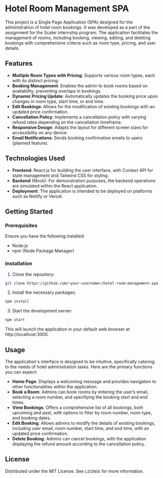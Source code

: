 # Hotel Room Management SPA

This project is a Single Page Application (SPA) designed for the administration of hotel room bookings. It was developed as a part of the assignment for the Scaler internship program. The application facilitates the management of rooms, including booking, viewing, editing, and deleting bookings with comprehensive criteria such as room type, pricing, and user details.

## Features

- **Multiple Room Types with Pricing**: Supports various room types, each with its distinct pricing.
- **Booking Management**: Enables the admin to book rooms based on availability, preventing overlaps in bookings.
- **Dynamic Pricing Update**: Automatically updates the booking price upon changes in room type, start time, or end time.
- **Edit Bookings**: Allows for the modification of existing bookings with an updated price confirmation.
- **Cancellation Policy**: Implements a cancellation policy with varying refund rates depending on the cancellation timeframe.
- **Responsive Design**: Adapts the layout for different screen sizes for accessibility on any device.
- **Email Notifications**: Sends booking confirmation emails to users (planned feature).

## Technologies Used

- **Frontend**: React.js for building the user interface, with Context API for state management and Tailwind CSS for styling.
- **Backend** (Mock): For demonstration purposes, the backend operations are simulated within the React application.
- **Deployment**: The application is intended to be deployed on platforms such as Netlify or Vercel.

## Getting Started

### Prerequisites

Ensure you have the following installed:
- Node.js
- npm (Node Package Manager)

### Installation

1. Clone the repository:
```bash
git clone https://github.com/<your-username>/hotel-room-management-spa.git
```

2. Install the necessary packages:
```bash
npm install
```

3. Start the development server:
```bash
npm start
```

This will launch the application in your default web browser at http://localhost:3000.

## Usage

The application's interface is designed to be intuitive, specifically catering to the needs of hotel administration tasks. Here are the primary functions you can expect:

- **Home Page**: Displays a welcoming message and provides navigation to other functionalities within the application.
- **Book a Room**: Admins can book rooms by entering the user’s email, selecting a room number, and specifying the booking start and end times.
- **View Bookings**: Offers a comprehensive list of all bookings, both upcoming and past, with options to filter by room number, room type, and booking dates.
- **Edit Booking**: Allows admins to modify the details of existing bookings, including user email, room number, start time, and end time, with an updated price confirmation.
- **Delete Booking**: Admins can cancel bookings, with the application displaying the refund amount according to the cancellation policy.

## License

Distributed under the MIT License. See `LICENSE` for more information.
